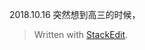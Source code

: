 2018.10.16 突然想到高三的时候，


> Written with [StackEdit](https://stackedit.io/).
<!--stackedit_data:
eyJoaXN0b3J5IjpbLTEzNjExNTY3N119
-->